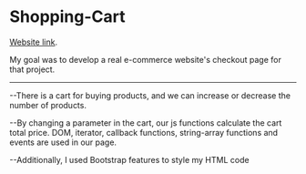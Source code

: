 # Shopping-Cart


 [Website link](https://halilibrahimcelik.github.io/Shopping-Cart/).

My goal was to develop a real e-commerce website's checkout page for that project.
****************************
--There is a cart for buying products, and we can increase or decrease the number of products.

--By changing a parameter in the cart, our js functions calculate the cart total price. DOM, iterator, callback functions,
string-array functions and events are used in our page. 

--Additionally, I used Bootstrap  features to style my HTML code
